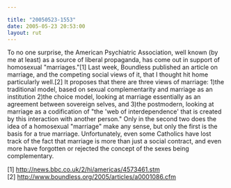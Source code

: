 ```yaml
---

title: "20050523-1553"
date: 2005-05-23 20:53:00
layout: rut
---
```


<p>To no one surprise, the American Psychiatric Association, well
known (by me at least) as a source of liberal propaganda, has come
out in support of homosexual "marriages."[1] Last week, Boundless
published an article on marriage, and the competing social views
of it, that I thought hit home particularly well.[2] It proposes
that there are three views of marriage: 1)the traditional model,
based on sexual complementarity and marriage as an institution
2)the choice model, looking at marriage essentially as an agreement
between sovereign selves, and 3)the postmodern, looking at marriage
as a codification of "the 'web of interdependence' that is created
by this interaction with another person."  Only in the second
two does the idea of a homosexual "marriage" make any sense, but
only the first is the basis for a true marriage.  Unfortunately,
even some Catholics have lost track of the fact that marriage is
more than just a social contract, and even more have forgotten or
rejected the concept of the sexes being complementary.</p>

[1] http://news.bbc.co.uk/2/hi/americas/4573461.stm <br  /> [2]
http://www.boundless.org/2005/articles/a0001086.cfm

